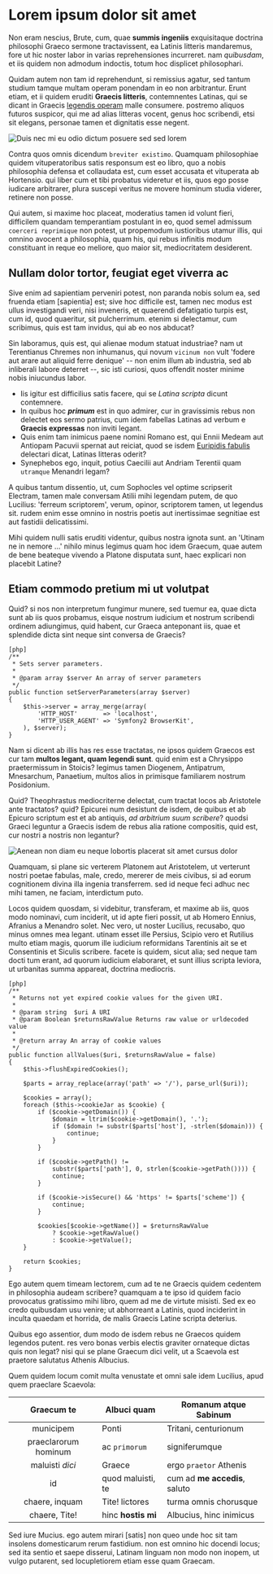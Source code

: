 # Lorem ipsum dolor sit amet #

Non eram nescius, Brute, cum, quae **summis ingeniis** exquisitaque doctrina
philosophi Graeco sermone tractavissent, ea Latinis litteris mandaremus, fore
ut hic noster labor in varias reprehensiones incurreret. nam *quibusdam*, et
iis quidem non admodum indoctis, totum hoc displicet philosophari.

Quidam autem non tam id reprehendunt, si remissius agatur, sed tantum studium
tamque multam operam ponendam in eo non arbitrantur. Erunt etiam, et ii quidem
eruditi **Graecis litteris**, contemnentes Latinas, qui se dicant in Graecis
[legendis operam](http://easybook-project.org) malle consumere. postremo
aliquos futuros suspicor, qui me ad alias litteras vocent, genus hoc scribendi,
etsi sit elegans, personae tamen et dignitatis esse negent.

![Duis nec mi eu odio dictum posuere sed sed lorem](image-normal.png)

Contra quos omnis dicendum `breviter existimo`. Quamquam philosophiae quidem
vituperatoribus satis responsum est eo libro, quo a nobis philosophia defensa
et collaudata est, cum esset accusata et vituperata ab Hortensio. qui liber cum
et tibi probatus videretur et iis, quos ego posse iudicare arbitrarer, plura
suscepi veritus ne movere hominum studia viderer, retinere non posse.

Qui autem, si maxime hoc placeat, moderatius tamen id volunt fieri, difficilem
quandam temperantiam postulant in eo, quod semel admissum `coerceri reprimique`
non potest, ut propemodum iustioribus utamur illis, qui omnino avocent a
philosophia, quam his, qui rebus infinitis modum constituant in reque eo
meliore, quo maior sit, mediocritatem desiderent.

## Nullam dolor tortor, feugiat eget viverra ac ##

Sive enim ad sapientiam perveniri potest, non paranda nobis solum ea, sed
fruenda etiam [sapientia] est; sive hoc difficile est, tamen nec modus est
ullus investigandi veri, nisi inveneris, et quaerendi defatigatio turpis est,
cum id, quod quaeritur, sit pulcherrimum. etenim si delectamur, cum scribimus,
quis est tam invidus, qui ab eo nos abducat?

Sin laboramus, quis est, qui alienae modum statuat industriae? nam ut
Terentianus Chremes non inhumanus, qui novum `vicinum non` vult 'fodere aut
arare aut aliquid ferre denique' -- non enim illum ab industria, sed ab
inliberali labore deterret --, sic isti curiosi, quos offendit noster minime
nobis iniucundus labor.

  * Iis igitur est difficilius satis facere, qui se *Latina scripta* dicunt
    contemnere.
  * In quibus hoc ***primum*** est in quo admirer, cur in gravissimis rebus non
    delectet eos sermo patrius, cum idem fabellas Latinas ad verbum e **Graecis
    expressas** non inviti legant.
  * Quis enim tam inimicus paene nomini Romano est, qui Ennii Medeam aut
    Antiopam Pacuvii spernat aut reiciat, quod se isdem [Euripidis
    fabulis](http://easybook-project.org) delectari dicat, Latinas litteras
    oderit?
  * Synephebos ego, inquit, potius Caecilii aut Andriam Terentii quam
    `utramque` Menandri legam?

A quibus tantum dissentio, ut, cum Sophocles vel optime scripserit Electram,
tamen male conversam Atilii mihi legendam putem, de quo Lucilius: 'ferreum
scriptorem', verum, opinor, scriptorem tamen, ut legendus sit. rudem enim esse
omnino in nostris poetis aut inertissimae segnitiae est aut fastidii
delicatissimi.

Mihi quidem nulli satis eruditi videntur, quibus nostra ignota sunt. an 'Utinam
ne in nemore ...' nihilo minus legimus quam hoc idem Graecum, quae autem de
bene beateque vivendo a Platone disputata sunt, haec explicari non placebit
Latine?

## Etiam commodo pretium mi ut volutpat ##

Quid? si nos non interpretum fungimur munere, sed tuemur ea, quae dicta sunt ab
iis quos probamus, eisque nostrum iudicium et nostrum scribendi ordinem
adiungimus, quid habent, cur Graeca anteponant iis, quae et splendide dicta
sint neque sint conversa de Graecis?

    [php]
    /**
     * Sets server parameters.
     *
     * @param array $server An array of server parameters
     */
    public function setServerParameters(array $server)
    {
        $this->server = array_merge(array(
            'HTTP_HOST'       => 'localhost',
            'HTTP_USER_AGENT' => 'Symfony2 BrowserKit',
        ), $server);
    }

Nam si dicent ab illis has res esse tractatas, ne ipsos quidem Graecos est cur
tam **multos legant, quam legendi sunt**. quid enim est a Chrysippo
praetermissum in Stoicis? legimus tamen Diogenem, Antipatrum, Mnesarchum,
Panaetium, multos alios in primisque familiarem nostrum Posidonium.

Quid? Theophrastus mediocriterne delectat, cum tractat locos ab Aristotele ante
tractatos? quid? Epicurei num desistunt de isdem, de quibus et ab Epicuro
scriptum est et ab antiquis, *ad arbitrium suum scribere*? quodsi Graeci
leguntur a Graecis isdem de rebus alia ratione compositis, quid est, cur nostri
a nostris non legantur?

![Aenean non diam eu neque lobortis placerat sit amet cursus dolor](image-big.png)

Quamquam, si plane sic verterem Platonem aut Aristotelem, ut verterunt nostri
poetae fabulas, male, credo, mererer de meis civibus, si ad eorum cognitionem
divina illa ingenia transferrem. sed id neque feci adhuc nec mihi tamen, ne
faciam, interdictum puto.

Locos quidem quosdam, si videbitur, transferam, et maxime ab iis, quos modo
nominavi, cum inciderit, ut id apte fieri possit, ut ab Homero Ennius, Afranius
a Menandro solet. Nec vero, ut noster Lucilius, recusabo, quo minus omnes mea
legant. utinam esset ille Persius, Scipio vero et Rutilius multo etiam magis,
quorum ille iudicium reformidans Tarentinis ait se et Consentinis et Siculis
scribere. facete is quidem, sicut alia; sed neque tam docti tum erant, ad
quorum iudicium elaboraret, et sunt illius scripta leviora, ut urbanitas summa
appareat, doctrina mediocris.

    [php]
    /**
     * Returns not yet expired cookie values for the given URI.
     *
     * @param string  $uri A URI
     * @param Boolean $returnsRawValue Returns raw value or urldecoded value
     *
     * @return array An array of cookie values
     */
    public function allValues($uri, $returnsRawValue = false)
    {
        $this->flushExpiredCookies();
        
        $parts = array_replace(array('path' => '/'), parse_url($uri));
        
        $cookies = array();
        foreach ($this->cookieJar as $cookie) {
            if ($cookie->getDomain()) {
                $domain = ltrim($cookie->getDomain(), '.');
                if ($domain != substr($parts['host'], -strlen($domain))) {
                    continue;
                }
            }
            
            if ($cookie->getPath() != 
                substr($parts['path'], 0, strlen($cookie->getPath()))) {
                continue;
            }
            
            if ($cookie->isSecure() && 'https' != $parts['scheme']) {
                continue;
            }
            
            $cookies[$cookie->getName()] = $returnsRawValue
                ? $cookie->getRawValue()
                : $cookie->getValue();
        }
        
        return $cookies;
    }

Ego autem quem timeam lectorem, cum ad te ne Graecis quidem cedentem in
philosophia audeam scribere? quamquam a te ipso id quidem facio provocatus
gratissimo mihi libro, quem ad me de virtute misisti. Sed ex eo credo quibusdam
usu venire; ut abhorreant a Latinis, quod inciderint in inculta quaedam et
horrida, de malis Graecis Latine scripta deterius.

Quibus ego assentior, dum modo de isdem rebus ne Graecos quidem legendos
putent. res vero bonas verbis electis graviter ornateque dictas quis non legat?
nisi qui se plane Graecum dici velit, ut a Scaevola est praetore salutatus
Athenis Albucius.

Quem quidem locum comit multa venustate et omni sale idem Lucilius, apud quem
praeclare Scaevola:

| Graecum te           | Albuci quam        | Romanum atque Sabinum         |
|:--------------------:|--------------------|-------------------------------|
| municipem            | Ponti              | Tritani, centurionum          |
| praeclarorum hominum | ac `primorum`      | signiferumque                 |
| maluisti *dici*      | Graece             | ergo `praetor` Athenis        |
| id                   | quod maluisti, te  | cum ad **me accedis**, saluto |
| chaere, inquam       | Tite! lictores     | turma omnis chorusque         |
| chaere, Tite!        | hinc **hostis mi** | Albucius, hinc inimicus       |

Sed iure Mucius. ego autem mirari [satis] non queo unde hoc sit tam insolens
domesticarum rerum fastidium. non est omnino hic docendi locus; sed ita sentio
et saepe disserui, Latinam linguam non modo non inopem, ut vulgo putarent, sed
locupletiorem etiam esse quam Graecam.
